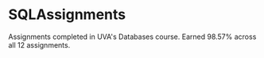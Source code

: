 # SQLAssignments
Assignments completed in UVA's Databases course. Earned 98.57% across all 12 assignments.
